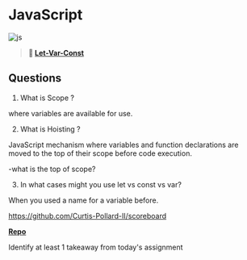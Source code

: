 # JavaScript

![js](https://bcw.blob.core.windows.net/public/img/courses/js.gif)

> **📖 [Let-Var-Const](https://codeworksacademy.com/fs-student-guide/resources/wk2/01-Let-Var-Const)**

## Questions

1. What is Scope ?

where variables are available for use.

2. What is Hoisting ?

JavaScript mechanism where variables and function declarations are moved to the top of their scope before code execution.

-what is the top of scope?

3. In what cases might you use let vs const vs var?

When you used a name for a variable before.  




https://github.com/Curtis-Pollard-II/scoreboard

**[Repo](https://github.com/Curtis-Pollard-II/<ASSIGNMENT_REPO>)**

Identify at least 1 takeaway from today's assignment
